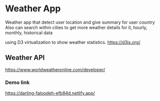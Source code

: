# Weather App 

Weather app that detect user location and give summary for user country
Also can search within cities to get more weather details for it, hourly, monthly, historical data 

using D3 virtualization to show weather statistics. https://d3js.org/ 



## Weather API 
https://www.worldweatheronline.com/developer/



### Demo link 
https://darling-faloodeh-efb84d.netlify.app/ 

